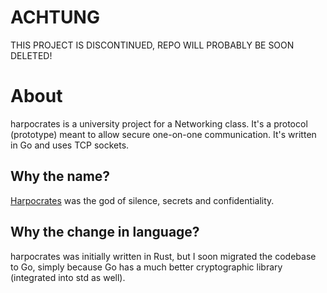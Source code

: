 # ACHTUNG
THIS PROJECT IS DISCONTINUED, REPO WILL PROBABLY BE SOON DELETED!

# About
harpocrates is a university project for a Networking class.
It's a protocol (prototype) meant to allow secure one-on-one communication. It's written in Go and uses TCP sockets.

## Why the name?
[Harpocrates](https://en.wikipedia.org/wiki/Harpocrates) was the god of silence, secrets and confidentiality.

## Why the change in language?
harpocrates was initially written in Rust, but I soon migrated the codebase to Go, simply because Go has a much better cryptographic library (integrated into std as well).
